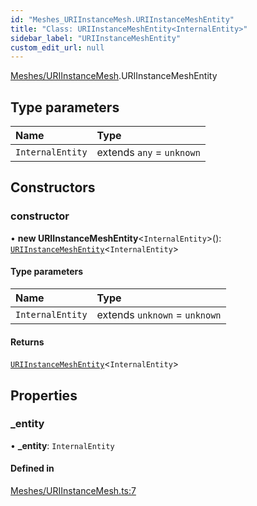```yaml
---
id: "Meshes_URIInstanceMesh.URIInstanceMeshEntity"
title: "Class: URIInstanceMeshEntity<InternalEntity>"
sidebar_label: "URIInstanceMeshEntity"
custom_edit_url: null
---
```


[Meshes/URIInstanceMesh](../modules/Meshes_URIInstanceMesh.md).URIInstanceMeshEntity

## Type parameters

| Name | Type |
| :------ | :------ |
| `InternalEntity` | extends `any` = `unknown` |

## Constructors

### constructor

• **new URIInstanceMeshEntity**\<`InternalEntity`\>(): [`URIInstanceMeshEntity`](Meshes_URIInstanceMesh.URIInstanceMeshEntity.md)\<`InternalEntity`\>

#### Type parameters

| Name | Type |
| :------ | :------ |
| `InternalEntity` | extends `unknown` = `unknown` |

#### Returns

[`URIInstanceMeshEntity`](Meshes_URIInstanceMesh.URIInstanceMeshEntity.md)\<`InternalEntity`\>

## Properties

### \_entity

• **\_entity**: `InternalEntity`

#### Defined in

[Meshes/URIInstanceMesh.ts:7](https://github.com/lucasdamianjohnson/DivineVoxelEngine/blob/596fa7391478620ed460dfb4856ff0a763b91c49/divinestar/uri/src/Meshes/URIInstanceMesh.ts#L7)
